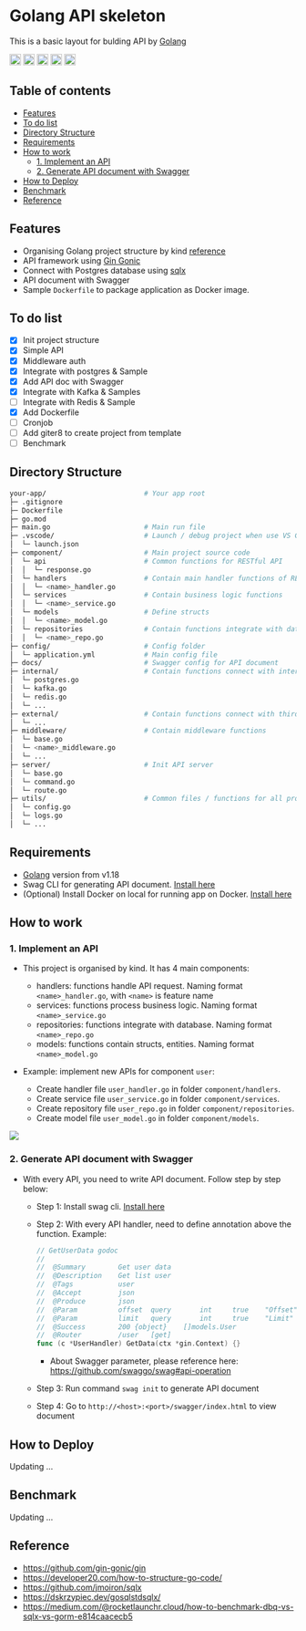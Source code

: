 # Golang API skeleton

This is a basic layout for bulding API by [Golang](https://go.dev/)

<a href="https://gitlab.salespikes.global/tms-repo/skeleton/golang-api"><img src="https://img.shields.io/badge/neyu--golang-beta--1.0-blue" height="20"></a>
<a href="https://go.dev/"><img src="https://img.shields.io/badge/golang-v1.18-blue" height="20"></a>
<a href="https://github.com/gin-gonic/gin"><img src="https://img.shields.io/badge/gin-gonic-yellow" height="20"></a>
<a href="https://jmoiron.github.io/sqlx/"><img src="https://img.shields.io/badge/sqlx-v1.35-green" height="20"></a>
<a href="https://github.com/swaggo/swag"><img src="https://img.shields.io/badge/swagger-go-brightgreen" height="20"></a>

## Table of contents

- [Features](#features)
- [To do list](#to-do-list)
- [Directory Structure](#directory-structure)
- [Requirements](#requirements)
- [How to work](#how-to-work)
  * [1. Implement an API](#1-implement-an-api)
  * [2. Generate API document with Swagger](#2-generate-api-document-with-swagger)
- [How to Deploy](#how-to-deploy)
- [Benchmark](#benchmark)
- [Reference](#reference)

## Features

- Organising Golang project structure by kind [reference](https://developer20.com/how-to-structure-go-code/)
- API framework using [Gin Gonic](https://github.com/gin-gonic/gin)
- Connect with Postgres database using [sqlx](https://jmoiron.github.io/sqlx/)
- API document with Swagger
- Sample `Dockerfile` to package application as Docker image.

## To do list

- [x] Init project structure
- [x] Simple API
- [x] Middleware auth
- [x] Integrate with postgres & Sample
- [x] Add API doc with Swagger
- [x] Integrate with Kafka & Samples
- [ ] Integrate with Redis & Sample
- [x] Add Dockerfile
- [ ] Cronjob
- [ ] Add giter8 to create project from template
- [ ] Benchmark

## Directory Structure

```bash
your-app/                        # Your app root 
├─ .gitignore 
├─ Dockerfile 
├─ go.mod 
├─ main.go                       # Main run file  
├─ .vscode/                      # Launch / debug project when use VS Code 
│  └─ launch.json 
├─ component/                    # Main project source code 
│  └─ api                        # Common functions for RESTful API 
│  │  └─ response.go 
│  └─ handlers                   # Contain main handler functions of RESTful API 
│  │  └─ <name>_handler.go
│  └─ services                   # Contain business logic functions 
│  │  └─ <name>_service.go
│  └─ models                     # Define structs 
│  │  └─ <name>_model.go
│  └─ repositories               # Contain functions integrate with database 
│  │  └─ <name>_repo.go
├─ config/                       # Config folder 
│  └─ application.yml            # Main config file 
├─ docs/                         # Swagger config for API document 
├─ internal/                     # Contain functions connect with internal system 
│  └─ postgres.go
│  └─ kafka.go
│  └─ redis.go
│  └─ ...
├─ external/                     # Contain functions connect with third party 
│  └─ ...
├─ middleware/                   # Contain middleware functions 
│  └─ base.go
│  └─ <name>_middleware.go
│  └─ ...
├─ server/                       # Init API server 
│  └─ base.go
│  └─ command.go
│  └─ route.go
├─ utils/                        # Common files / functions for all project 
│  └─ config.go
│  └─ logs.go
│  └─ ...
```

## Requirements

- [Golang](https://go.dev/) version from v1.18
- Swag CLI for generating API document. [Install here](https://github.com/swaggo/swag#getting-started)
- (Optional) Install Docker on local for running app on Docker. [Install here](https://docs.docker.com/engine/install/)

## How to work

### 1. Implement an API

- This project is organised by kind. It has 4 main components:
  * handlers: functions handle API request. Naming format `<name>_handler.go`, with `<name>` is feature name
  * services: functions process business logic. Naming format `<name>_service.go`
  * repositories: functions integrate with database. Naming format `<name>_repo.go`
  * models: functions contain structs, entities. Naming format `<name>_model.go`

- Example: implement new APIs for component `user`:
  * Create handler file `user_handler.go` in folder `component/handlers`.
  * Create service file `user_service.go` in folder `component/services`.
  * Create repository file `user_repo.go` in folder `component/repositories`.
  * Create model file `user_model.go` in folder `component/models`.

![](./docs/modularization.png)

### 2. Generate API document with Swagger

- With every API, you need to write API document. Follow step by step below:
  * Step 1: Install swag cli. [Install here](https://github.com/swaggo/swag#getting-started)
  * Step 2: With every API handler, need to define annotation above the function. Example:
    ```go
    // GetUserData godoc
    //
    //	@Summary		Get user data
    //	@Description	Get list user
    //	@Tags			user
    //	@Accept			json
    //	@Produce		json
    //	@Param			offset 	query     	int  	true  	"Offset"
    //	@Param			limit 	query     	int  	true  	"Limit"
    //	@Success		200	{object}	[]models.User
    //	@Router			/user 	[get]
    func (c *UserHandler) GetData(ctx *gin.Context) {}
    ```

    * About Swagger parameter, please reference here: https://github.com/swaggo/swag#api-operation
  * Step 3: Run command `swag init` to generate API document
  * Step 4: Go to `http://<host>:<port>/swagger/index.html` to view document

## How to Deploy

Updating ...

## Benchmark

Updating ...

## Reference
* https://github.com/gin-gonic/gin
* https://developer20.com/how-to-structure-go-code/
* https://github.com/jmoiron/sqlx
* https://dskrzypiec.dev/gosqlstdsqlx/
* https://medium.com/@rocketlaunchr.cloud/how-to-benchmark-dbq-vs-sqlx-vs-gorm-e814caacecb5
